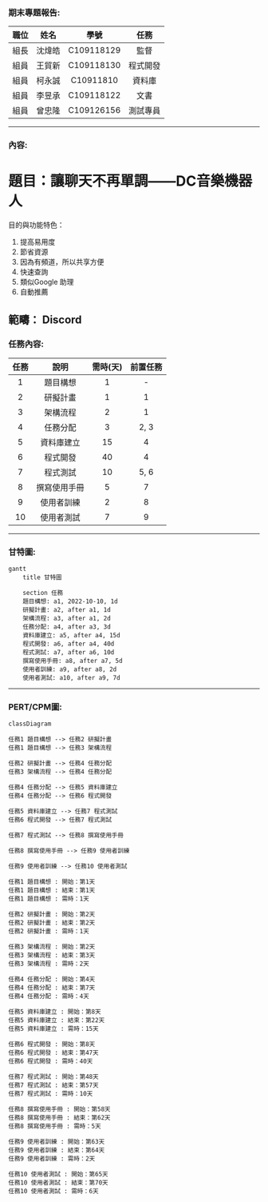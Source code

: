 ### 期末專題報告:
|職位|姓名|學號|任務|
|:--:|:--:|:--:|:--:|
|組長|沈煒皓|C109118129|監督|
|組員|王貿新|C109118130|程式開發|
|組員|柯永誠|C10911810|資料庫|
|組員|李昱承|C109118122|文書|
|組員|曾忠隆|C109126156|測試專員|
---
### 內容:
# 題目：讓聊天不再單調——DC音樂機器人
目的與功能特色：
1. 提高易用度
2. 節省資源
3. 因為有頻道，所以共享方便
4. 快速查詢
5. 類似Google 助理
6. 自動推薦

範疇：
Discord 
---
### 任務內容:
| 任務 | 說明 | 需時(天) | 前置任務 |
| :-: | :---------: | :--------: | :-----: |
| 1 | 題目構想 | 1 | - |
| 2 | 研擬計畫 | 1 | 1 |
| 3 | 架構流程 | 2 | 1 |
| 4 | 任務分配 | 3 | 2, 3 |
| 5 | 資料庫建立 | 15 | 4 |
| 6 | 程式開發 | 40 | 4 |
| 7 | 程式測試 | 10 | 5, 6 |
| 8 | 撰寫使用手冊 | 5 | 7 |
| 9 | 使用者訓練 | 2 | 8 |
| 10 | 使用者測試 | 7 | 9 |
---
### 甘特圖:
```mermaid
gantt
    title 甘特圖
    
    section 任務
    題目構想: a1, 2022-10-10, 1d  
    研擬計畫: a2, after a1, 1d     
    架構流程: a3, after a1, 2d     
    任務分配: a4, after a3, 3d    
    資料庫建立: a5, after a4, 15d   
    程式開發: a6, after a4, 40d    
    程式測試: a7, after a6, 10d     
    撰寫使用手冊: a8, after a7, 5d          
    使用者訓練: a9, after a8, 2d    
    使用者測試: a10, after a9, 7d
```

---
### PERT/CPM圖:
```mermaid
classDiagram

任務1 題目構想 --> 任務2 研擬計畫
任務1 題目構想 --> 任務3 架構流程

任務2 研擬計畫 --> 任務4 任務分配
任務3 架構流程 --> 任務4 任務分配

任務4 任務分配 --> 任務5 資料庫建立
任務4 任務分配 --> 任務6 程式開發

任務5 資料庫建立 --> 任務7 程式測試
任務6 程式開發 --> 任務7 程式測試

任務7 程式測試 --> 任務8 撰寫使用手冊

任務8 撰寫使用手冊 --> 任務9 使用者訓練

任務9 使用者訓練 --> 任務10 使用者測試

任務1 題目構想 : 開始：第1天
任務1 題目構想 : 結束：第1天
任務1 題目構想 : 需時：1天

任務2 研擬計畫 : 開始：第2天
任務2 研擬計畫 : 結束：第2天
任務2 研擬計畫 : 需時：1天

任務3 架構流程 : 開始：第2天
任務3 架構流程 : 結束：第3天
任務3 架構流程 : 需時：2天

任務4 任務分配 : 開始：第4天
任務4 任務分配 : 結束：第7天
任務4 任務分配 : 需時：4天

任務5 資料庫建立 : 開始：第8天
任務5 資料庫建立 : 結束：第22天
任務5 資料庫建立 : 需時：15天

任務6 程式開發 : 開始：第8天
任務6 程式開發 : 結束：第47天
任務6 程式開發 : 需時：40天

任務7 程式測試 : 開始：第48天
任務7 程式測試 : 結束：第57天
任務7 程式測試 : 需時：10天

任務8 撰寫使用手冊 : 開始：第58天
任務8 撰寫使用手冊 : 結束：第62天
任務8 撰寫使用手冊 : 需時：5天

任務9 使用者訓練 : 開始：第63天
任務9 使用者訓練 : 結束：第64天
任務9 使用者訓練 : 需時：2天

任務10 使用者測試 : 開始：第65天
任務10 使用者測試 : 結束：第70天
任務10 使用者測試 : 需時：6天
```

